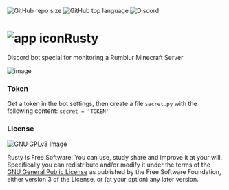 ![GitHub repo size](https://img.shields.io/github/repo-size/Rumblur/rusty) ![GitHub top language](https://img.shields.io/github/languages/top/Rumblur/rusty) ![Discord](https://img.shields.io/discord/741253654064922714)

# ![app icon](https://rumblur.by/images/rusty.png)Rusty
Discord bot special for monitoring a Rumblur Minecraft Server

![image](https://user-images.githubusercontent.com/61558546/127241259-eb5ae564-9b3a-4b65-9ecd-1da61a6e1d38.png)

### Token
Get a token in the bot settings, then create a file `secret.py` with the following content:
`secret = 'TOKEN'`

### License
[![GNU GPLv3 Image](https://www.gnu.org/graphics/gplv3-127x51.png)](http://www.gnu.org/licenses/gpl-3.0.en.html)  

Rusty is Free Software: You can use, study share and improve it at your
will. Specifically you can redistribute and/or modify it under the terms of the
[GNU General Public License](https://www.gnu.org/licenses/gpl.html) as
published by the Free Software Foundation, either version 3 of the License, or
(at your option) any later version.

